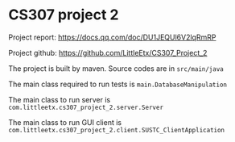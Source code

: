 # CS307 project 2

Project report: https://docs.qq.com/doc/DU1JEQUl6V2lqRmRP

Project github: https://github.com/LittleEtx/CS307_Project_2

The project is built by maven. Source codes are in `src/main/java`

The main class required to run tests is `main.DatabaseManipulation`

The main class to run server is `com.littleetx.cs307_project_2.server.Server`

The main class to run GUI client is `com.littleetx.cs307_project_2.client.SUSTC_ClientApplication`

